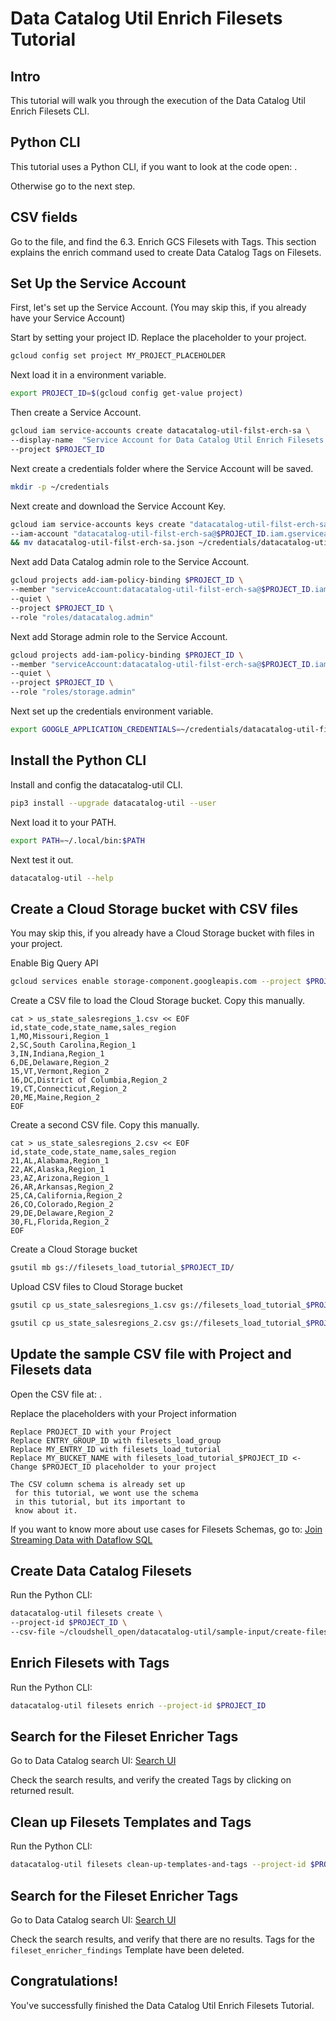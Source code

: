 <!---
Note: This tutorial is meant for Google Cloud Shell, and can be opened by going to
http://gstatic.com/cloudssh/images/open-btn.svg)](https://console.cloud.google.com/cloudshell/open?git_repo=https://github.com/mesmacosta/datacatalog-util&tutorial=tutorials/filesets/TUTORIAL.ENRICH.md)--->
# Data Catalog Util Enrich Filesets Tutorial

<!-- TODO: analytics id? -->
<walkthrough-author name="mesmacosta@gmail.com" tutorialName="Data Catalog Util Enrich Filesets Tutorial" repositoryUrl="https://github.com/mesmacosta/datacatalog-util"></walkthrough-author>

## Intro

This tutorial will walk you through the execution of the Data Catalog Util Enrich Filesets CLI.

## Python CLI

This tutorial uses a Python CLI, if you want to look at the code open:
<walkthrough-editor-open-file filePath="cloudshell_open/datacatalog-util/src/datacatalog_util/datacatalog_util_cli.py"
                              text="datacatalog_util_cli.py">
</walkthrough-editor-open-file>.

Otherwise go to the next step.

## CSV fields

Go to the
<walkthrough-editor-open-file filePath="cloudshell_open/datacatalog-util/README.md" text="README.md">
</walkthrough-editor-open-file> file, and find the 6.3. Enrich GCS Filesets with Tags.
This section explains the enrich command used to create Data Catalog Tags on Filesets.

## Set Up the Service Account

First, let's set up the Service Account. (You may skip this, if you already have your Service Account)

Start by setting your project ID. Replace the placeholder to your project.
```bash
gcloud config set project MY_PROJECT_PLACEHOLDER
```

Next load it in a environment variable.
```bash
export PROJECT_ID=$(gcloud config get-value project)
```

Then create a Service Account.
```bash
gcloud iam service-accounts create datacatalog-util-filst-erch-sa \
--display-name  "Service Account for Data Catalog Util Enrich Filesets CLI" \
--project $PROJECT_ID
```

Next create a credentials folder where the Service Account will be saved.
```bash
mkdir -p ~/credentials
```

Next create and download the Service Account Key.
```bash
gcloud iam service-accounts keys create "datacatalog-util-filst-erch-sa.json" \
--iam-account "datacatalog-util-filst-erch-sa@$PROJECT_ID.iam.gserviceaccount.com" \
&& mv datacatalog-util-filst-erch-sa.json ~/credentials/datacatalog-util-filst-erch-sa.json
```

Next add Data Catalog admin role to the Service Account.
```bash
gcloud projects add-iam-policy-binding $PROJECT_ID \
--member "serviceAccount:datacatalog-util-filst-erch-sa@$PROJECT_ID.iam.gserviceaccount.com" \
--quiet \
--project $PROJECT_ID \
--role "roles/datacatalog.admin"
```

Next add Storage admin role to the Service Account.
```bash
gcloud projects add-iam-policy-binding $PROJECT_ID \
--member "serviceAccount:datacatalog-util-filst-erch-sa@$PROJECT_ID.iam.gserviceaccount.com" \
--quiet \
--project $PROJECT_ID \
--role "roles/storage.admin"
```

Next set up the credentials environment variable.
```bash
export GOOGLE_APPLICATION_CREDENTIALS=~/credentials/datacatalog-util-filst-erch-sa.json
```

## Install the Python CLI

Install and config the datacatalog-util CLI.
```bash
pip3 install --upgrade datacatalog-util --user
```
Next load it to your PATH.
```bash
export PATH=~/.local/bin:$PATH
```

Next test it out.
```bash
datacatalog-util --help
```

## Create a Cloud Storage bucket with CSV files

You may skip this, if you already have a Cloud Storage bucket with files in your project.

Enable Big Query API
```bash
gcloud services enable storage-component.googleapis.com --project $PROJECT_ID
```

Create a CSV file to load the Cloud Storage bucket. Copy this manually.
```
cat > us_state_salesregions_1.csv << EOF
id,state_code,state_name,sales_region
1,MO,Missouri,Region_1
2,SC,South Carolina,Region_1
3,IN,Indiana,Region_1
6,DE,Delaware,Region_2
15,VT,Vermont,Region_2
16,DC,District of Columbia,Region_2
19,CT,Connecticut,Region_2
20,ME,Maine,Region_2
EOF
```

Create a second CSV file. Copy this manually.
```
cat > us_state_salesregions_2.csv << EOF
id,state_code,state_name,sales_region
21,AL,Alabama,Region_1
22,AK,Alaska,Region_1
23,AZ,Arizona,Region_1
26,AR,Arkansas,Region_2
25,CA,California,Region_2
26,CO,Colorado,Region_2
29,DE,Delaware,Region_2
30,FL,Florida,Region_2
EOF
```

Create a Cloud Storage bucket
```bash
gsutil mb gs://filesets_load_tutorial_$PROJECT_ID/
```

Upload CSV files to Cloud Storage bucket
```bash
gsutil cp us_state_salesregions_1.csv gs://filesets_load_tutorial_$PROJECT_ID/
```

```bash
gsutil cp us_state_salesregions_2.csv gs://filesets_load_tutorial_$PROJECT_ID/
```

## Update the sample CSV file with Project and Filesets data

Open the CSV file at:
<walkthrough-editor-open-file filePath="cloudshell_open/datacatalog-util/sample-input/create-filesets/fileset-entry-opt-1-all-metadata.csv"
                              text="fileset-entry-opt-1-all-metadata.csv">
</walkthrough-editor-open-file>.

Replace the placeholders with your Project information
```
Replace PROJECT_ID with your Project
Replace ENTRY_GROUP_ID with filesets_load_group
Replace MY_ENTRY_ID with filesets_load_tutorial
Replace MY_BUCKET_NAME with filesets_load_tutorial_$PROJECT_ID <- Change $PROJECT_ID placeholder to your project

The CSV column schema is already set up 
 for this tutorial, we wont use the schema
 in this tutorial, but its important to 
 know about it.
```
If you want to know more about use cases for Filesets Schemas, go to:
[Join Streaming Data with Dataflow SQL](https://cloud.google.com/dataflow/docs/samples/join-streaming-data-with-sql)

## Create Data Catalog Filesets

Run the Python CLI:
```bash
datacatalog-util filesets create \
--project-id $PROJECT_ID \
--csv-file ~/cloudshell_open/datacatalog-util/sample-input/create-filesets/fileset-entry-opt-1-all-metadata.csv
```

## Enrich Filesets with Tags

Run the Python CLI:
```bash
datacatalog-util filesets enrich --project-id $PROJECT_ID
```

## Search for the Fileset Enricher Tags

Go to Data Catalog search UI:
[Search UI](https://console.cloud.google.com/datacatalog?q=tag:fileset_enricher_findings)

Check the search results, and verify the created Tags by clicking on returned result.

## Clean up Filesets Templates and Tags

Run the Python CLI:
```bash
datacatalog-util filesets clean-up-templates-and-tags --project-id $PROJECT_ID 
```

## Search for the Fileset Enricher Tags

Go to Data Catalog search UI:
[Search UI](https://console.cloud.google.com/datacatalog?q=tag:fileset_enricher_findings)

Check the search results, and verify that there are no results. Tags for the `fileset_enricher_findings` 
Template have been deleted.

## Congratulations!

<walkthrough-conclusion-trophy></walkthrough-conclusion-trophy>

You've successfully finished the Data Catalog Util Enrich Filesets Tutorial.
